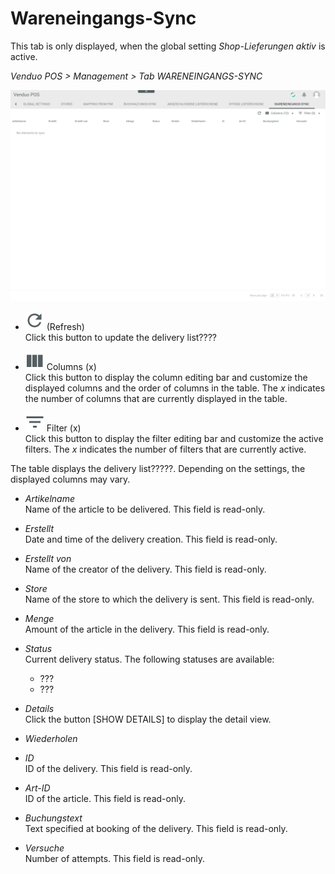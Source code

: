 # Wareneingangs-Sync

This tab is only displayed, when the global setting *Shop-Lieferungen aktiv* is active.

*Venduo POS > Management > Tab WARENEINGANGS-SYNC*

![Wareneingangs-Sync](/Assets/Screenshots/VenduoPOS/Management/WareneingangsSync/WareneingangsSync.png "[Wareneingangs-Sync]")

- ![Refresh](/Assets/Icons/Refresh01.png "[Refresh]") (Refresh)   
  Click this button to update the delivery list????

- ![Columns](/Assets/Icons/Columns.png "[Columns]") Columns (x)   
  Click this button to display the column editing bar and customize the displayed columns and the order of columns in the table. The *x* indicates the number of columns that are currently displayed in the table.

- ![Filter](/Assets/Icons/Filter.png "[Filter]") Filter (x)   
  Click this button to display the filter editing bar and customize the active filters. The *x* indicates the number of filters that are currently active.

The table displays the delivery list?????.  Depending on the settings, the displayed columns may vary.

- *Artikelname*   
  Name of the article to be delivered. This field is read-only.

- *Erstellt*   
  Date and time of the delivery creation. This field is read-only.

- *Erstellt von*   
  Name of the creator of the delivery. This field is read-only.

- *Store*   
  Name of the store to which the delivery is sent. This field is read-only.

- *Menge*   
  Amount of the article in the delivery. This field is read-only.

- *Status*   
  Current delivery status. The following statuses are available:
    - ???
    - ???


- *Details*   
  Click the button [SHOW DETAILS] to display the detail view.

- *Wiederholen*   

  [comment]: <> (What does this column displays?)

- *ID*   
  ID of the delivery. This field is read-only.

- *Art-ID*   
  ID of the article. This field is read-only.

- *Buchungstext*   
  Text specified at booking of the delivery. This field is read-only.

- *Versuche*   
  Number of attempts. This field is read-only.


[comment]: <> (to be completed)
